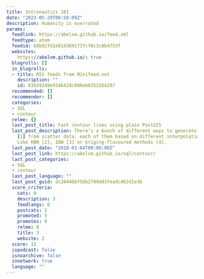 ```yaml
---
title: Intronautics 101
date: "2023-05-29T08:58:09Z"
description: Humanity is overrated
params:
  feedlink: https://abelvm.github.io/feed.xml
  feedtype: atom
  feedid: b8b92fd1e0143691737cf0c3c8b4753f
  websites:
    https://abelvm.github.io/: true
  blogrolls: []
  in_blogrolls:
  - title: RSS feeds from Minifeed.net
    description: ""
    id: 83b59248e9346428c889eb03522b4297
  recommended: []
  recommender: []
  categories:
  - SQL
  - contour
  relme: {}
  last_post_title: Fast contour lines using plain PostGIS
  last_post_description: There’s a bunch of different ways to generate contour lines
    [1] from scatter data, each of them based on different interpolation algorithms.
    Like KNN [2], IDW [3] or kriging-flavoured methods [4].
  last_post_date: "2018-01-04T00:00:00Z"
  last_post_link: https://abelvm.github.io/sql/contour/
  last_post_categories:
  - SQL
  - contour
  last_post_language: ""
  last_post_guid: dc20446bf58b2709d43feadcd62d1e36
  score_criteria:
    cats: 0
    description: 3
    feedlangs: 0
    postcats: 2
    promoted: 5
    promotes: 0
    relme: 0
    title: 3
    website: 2
  score: 15
  ispodcast: false
  isnoarchive: false
  innetwork: true
  language: ""
---
```

